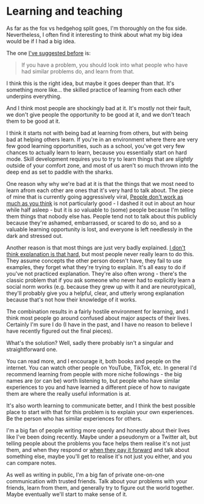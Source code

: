 # Learning and teaching

As far as the fox vs hedgehog split goes, I'm thoroughly on the fox side. Nevertheless, I often find it interesting to think about what my big idea would be if I had a big idea.

The one [I've suggested before](https://twitter.com/DRMacIver/status/1380094274373611521) is:

> If you have a problem, you should look into what people who have had similar problems do, and learn from that.

I think this is the right idea, but maybe it goes deeper than that. It's something more like... the skilled practice of learning from each other underpins everything.

And I think most people are shockingly bad at it. It's mostly not their fault, we don't give people the opportunity to be good at it, and we don't teach them to be good at it.

I think it starts not with being bad at learning from others, but with being bad at helping others learn. If you're in an environment where there are very few good learning opportunities, such as a school, you've got very few chances to actually learn to learn, because you essentially start on hard mode. Skill development requires you to try to learn things that are *slightly* outside of your comfort zone, and most of us aren't so much thrown into the deep end as set to paddle with the sharks.

One reason why why we're bad at it is that the things that we most need to learn afrom each other are ones that it's very hard to talk about. The piece of mine that is currently going aggressively viral, [People don't work as much as you think](https://drmaciver.substack.com/p/people-dont-work-as-much-as-you-think) is not particularly good - I dashed it out in about an hour while half asleep - but it is *so* valuable to (some) people because I'm telling them things that nobody else has. People tend not to talk about this publicly because they're ashamed, embarrassed, or scared to do so, and so a valuable learning opportunity is lost, and everyone is left needlessly in the dark and stressed out.

Another reason is that most things are just very badly explained. [I don't think explanation is that hard](https://www.drmaciver.com/2018/10/how-to-explain-anything-to-anyone/), but most people never really learn to do this. They assume concepts the other person doesn't have, they fail to use examples, they forget what they're trying to explain. It's all easy to do if you've not practiced explanation. They're also often wrong - there's the classic problem that if you ask someone who never had to explicitly learn a social norm works (e.g. because they grew up with it and are neurotypical), they'll probably give you a helpful, clear, and utterly wrong explanation because that's not how their knowledge of it works.

The combination results in a fairly hostile environment for learning, and I think most people go around confused about major aspects of their lives. Certainly I'm sure I do (I have in the past, and I have no reason to believe I have recently figured out the final pieces).

What's the solution? Well, sadly there probably isn't a singular and straightforward one.

You can read more, and I encourage it, both books and people on the internet. You can watch other people on YouTube, TikTok, etc. In general I'd recommend learning from people with more niche followings - the big names are (or can be) worth listening to, but people who have similar experiences to you and have learned a different piece of how to navigate them are where the really useful information is at.

It's also worth learning to communicate better, and I think the best possible place to start with that for this problem is to explain your own experiences. Be the person who has similar experiences for others.

I'm a big fan of people writing more openly and honestly about their lives like I've been doing recently. Maybe under a pseudonym or a Twitter alt, but telling people about the problems you face helps them realise it's not just them, and when they respond or [when they pay it forward](https://notebook.drmaciver.com/posts/2022-01-26-19:35.html) and talk about something else, maybe you'll get to realise it's not just you either, and you can compare notes.

As well as writing in public, I'm a big fan of private one-on-one communication with trusted friends. Talk about your problems with your friends, learn from them, and generally try to figure out the world together. Maybe eventually we'll start to make sense of it.
